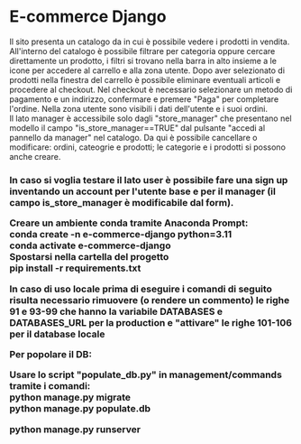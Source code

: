 <h1>E-commerce Django</h1>

Il sito presenta un catalogo da in cui è possibile vedere i prodotti in vendita. All'interno del catalogo è possibile filtrare per categoria oppure cercare direttamente un prodotto, i filtri si trovano nella barra in alto insieme a le icone per accedere al carrello e alla zona utente. Dopo aver selezionato di prodotti nella finestra del carrello è possibile eliminare eventuali articoli e procedere al checkout. Nel checkout è necessario selezionare un metodo di pagamento e un indirizzo, confermare e premere "Paga" per completare l'ordine. Nella zona utente sono visibili i dati dell'utente e i suoi ordini. <br>
Il lato manager è accessibile solo dagli "store_manager" che presentano nel modello il campo "is_store_manager==TRUE" dal pulsante "accedi al pannello da manager" nel catalogo. Da qui è possibile cancellare o modificare: ordini, cateogrie e prodotti; le categorie e i prodotti si possono anche creare.

<h3>In caso si voglia testare il lato user è possibile fare una sign up inventando un account per l'utente base e per il manager (il campo is_store_manager è modificabile dal form).

Creare un ambiente conda tramite Anaconda Prompt: <br>
conda create -n e-commerce-django python=3.11 <br>
conda activate e-commerce-django <br>
Spostarsi nella cartella del progetto <br>
pip install -r requirements.txt <br>

In caso di uso locale prima di eseguire i comandi di seguito risulta necessario rimuovere (o rendere un commento) le righe 91 e 93-99 che hanno la variabile DATABASES e DATABASES_URL per la production e "attivare" le righe 101-106 per il database locale

Per popolare il DB:

Usare lo script "populate_db.py" in management/commands tramite i comandi: <br>
    python manage.py migrate <br>
    python manage.py populate.db <br>

python manage.py runserver
